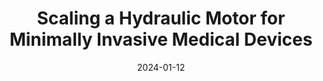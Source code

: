 ---
title: "Scaling a Hydraulic Motor for Minimally Invasive Medical Devices"
collection: publications
permalink: /publication/2024-01-12-vinnakota_2024
date: 2024-01-12
venue: 'Micromachines'
doi: 'https://doi.org/10.3390/mi15010131'
paperurl: 'http://kishanbellur.github.io/files/.pdf'
citation: 'M. Vinnakota, K. Bellur, S. L. Starnes, and M. J. Schulz, “Scaling a Hydraulic Motor for Minimally Invasive Medical Devices.” Micromachines 15, no. 1: 131, 2024'
citationNoTitle: 'M. Vinnakota, K. Bellur, S. L. Starnes, and M. J. Schulz, <i>Scaling a Hydraulic Motor for Minimally Invasive Medical Devices.<i> Micromachines 15, no. 1: 131, 2024'
---